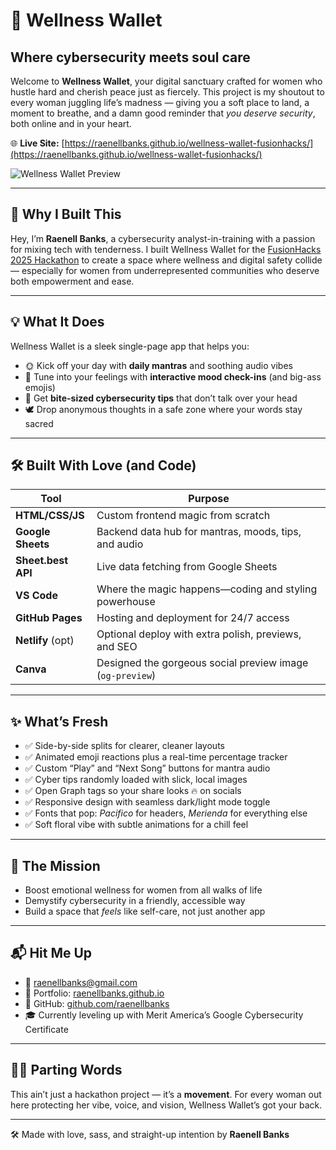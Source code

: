 # 💖 Wellness Wallet

## Where cybersecurity meets soul care

Welcome to **Wellness Wallet**, your digital sanctuary crafted for women who hustle hard and cherish peace just as fiercely. This project is my shoutout to every woman juggling life’s madness — giving you a soft place to land, a moment to breathe, and a damn good reminder that _you deserve security_, both online and in your heart.

🌐 **Live Site:** [https://raenellbanks.github.io/wellness-wallet-fusionhacks/](https://raenellbanks.github.io/wellness-wallet-fusionhacks/)

![Wellness Wallet Preview](assets/og-preview.jpg)

---

## 🌻 Why I Built This

Hey, I’m **Raenell Banks**, a cybersecurity analyst-in-training with a passion for mixing tech with tenderness. I built Wellness Wallet for the [FusionHacks 2025 Hackathon](https://fusionhacks.devpost.com/) to create a space where wellness and digital safety collide — especially for women from underrepresented communities who deserve both empowerment and ease.

---

## 💡 What It Does

Wellness Wallet is a sleek single-page app that helps you:

- 🌞 Kick off your day with **daily mantras** and soothing audio vibes
- 💬 Tune into your feelings with **interactive mood check-ins** (and big-ass emojis)
- 🔐 Get **bite-sized cybersecurity tips** that don’t talk over your head
- 🕊️ Drop anonymous thoughts in a safe zone where your words stay sacred

---

## 🛠️ Built With Love (and Code)

| Tool               | Purpose                                                   |
| ------------------ | --------------------------------------------------------- |
| **HTML/CSS/JS**    | Custom frontend magic from scratch                        |
| **Google Sheets**  | Backend data hub for mantras, moods, tips, and audio      |
| **Sheet.best API** | Live data fetching from Google Sheets                     |
| **VS Code**        | Where the magic happens—coding and styling powerhouse     |
| **GitHub Pages**   | Hosting and deployment for 24/7 access                    |
| **Netlify** (opt)  | Optional deploy with extra polish, previews, and SEO      |
| **Canva**          | Designed the gorgeous social preview image (`og-preview`) |

---

## ✨ What’s Fresh

- ✅ Side-by-side splits for clearer, cleaner layouts
- ✅ Animated emoji reactions plus a real-time percentage tracker
- ✅ Custom “Play” and “Next Song” buttons for mantra audio
- ✅ Cyber tips randomly loaded with slick, local images
- ✅ Open Graph tags so your share looks 🔥 on socials
- ✅ Responsive design with seamless dark/light mode toggle
- ✅ Fonts that pop: _Pacifico_ for headers, _Merienda_ for everything else
- ✅ Soft floral vibe with subtle animations for a chill feel

---

## 🎯 The Mission

- Boost emotional wellness for women from all walks of life
- Demystify cybersecurity in a friendly, accessible way
- Build a space that _feels_ like self-care, not just another app

---

## 📬 Hit Me Up

- 📧 [raenellbanks@gmail.com](mailto:raenellbanks@gmail.com)
- 💼 Portfolio: [raenellbanks.github.io](https://raenellbanks.github.io)
- 🐙 GitHub: [github.com/raenellbanks](https://github.com/raenellbanks)
- 🎓 Currently leveling up with Merit America’s Google Cybersecurity Certificate

---

## 🙌🏽 Parting Words

This ain’t just a hackathon project — it’s a **movement**. For every woman out here protecting her vibe, voice, and vision, Wellness Wallet’s got your back.

---

🛠️ Made with love, sass, and straight-up intention by **Raenell Banks**
